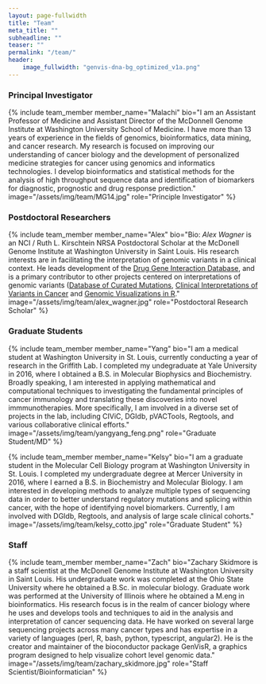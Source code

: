 ```yaml
---
layout: page-fullwidth
title: "Team"
meta_title: ""
subheadline: ""
teaser: ""
permalink: "/team/"
header:
    image_fullwidth: "genvis-dna-bg_optimized_v1a.png"
---
```


### Principal Investigator

{% include team_member member_name="Malachi" bio="I am an Assistant Professor of Medicine and Assistant Director of the McDonnell Genome Institute at Washington University School of Medicine. I have more than 13 years of experience in the fields of genomics, bioinformatics, data mining, and cancer research. My research is focused on improving our understanding of cancer biology and the development of personalized medicine strategies for cancer using genomics and informatics technologies. I develop bioinformatics and statistical methods for the analysis of high throughput sequence data and identification of biomarkers for diagnostic, prognostic and drug response prediction." image="/assets/img/team/MG14.jpg" role="Principle Investigator" %}

### Postdoctoral Researchers
{% include team_member member_name="Alex" bio="Bio: *Alex Wagner* is an NCI / Ruth L. Kirschtein NRSA Postdoctoral Scholar at the McDonell Genome Institute at Washington University in Saint Louis. His research interests are in facilitating the interpretation of genomic variants in a clinical context. He leads development of the [Drug Gene Interaction Database](dgidb.org), and is a primary contributor to other projects centered on interpretations of genomic variants ([Database of Curated Mutations](docm.info), [Clinical Interpretations of Variants in Cancer](civicdb.org) and [Genomic Visualizations in R](GenVisR)." image="/assets/img/team/alex_wagner.jpg" role="Postdoctoral Research Scholar" %}

### Graduate Students

{% include team_member member_name="Yang" bio="I am a medical student at Washington University in St. Louis, currently conducting a year of research in the Griffith Lab. I completed my undegraduate at Yale University in 2016, where I obtained a B.S. in Molecular Biophysics and Biochemistry. Broadly speaking, I am interested in applying mathematical and computational techniques to investigating the fundamental principles of cancer immunology and translating these discoveries into novel immmunotherapies. More specifically, I am involved in a diverse set of projects in the lab, including CIViC, DGIdb, pVACTools, Regtools, and various collaborative clinical efforts." image="/assets/img/team/yangyang_feng.png" role="Graduate Student/MD" %}

{% include team_member member_name="Kelsy" bio="I am a graduate student in the Molecular Cell Biology program at Washington University in St. Louis. I completed my undergraduate degree at Mercer University in 2016, where I earned a B.S. in Biochemistry and Molecular Biology. I am interested in developing methods to analyze multiple types of sequencing data in order to better understand regulatory mutations and splicing within cancer, with the hope of identifying novel biomarkers. Currently, I am involved with DGIdb, Regtools, and analysis of large scale clinical cohorts." image="/assets/img/team/kelsy_cotto.jpg" role="Graduate Student" %}

### Staff

{% include team_member member_name="Zach" bio="Zachary Skidmore is a staff scientist at the McDonell Genome Institute at Washington University in Saint Louis. His undergraduate work was completed at the Ohio State University where he obtained a B.Sc. in molecular biology. Graduate work was performed at the University of Illinois where he obtained a M.eng in bioinformatics. His research focus is in the realm of cancer biology where he uses and develops tools and techniques to aid in the analysis and interpretation of cancer sequencing data. He have worked on several large sequencing projects across many cancer types and has expertise in a variety of languages (perl, R, bash, python, typescript, angular2). He is the creator and maintainer of the bioconductor package GenVisR, a graphics program designed to help visualize cohort level genomic data." image="/assets/img/team/zachary_skidmore.jpg" role="Staff Scientist/Bioinformatician" %}
